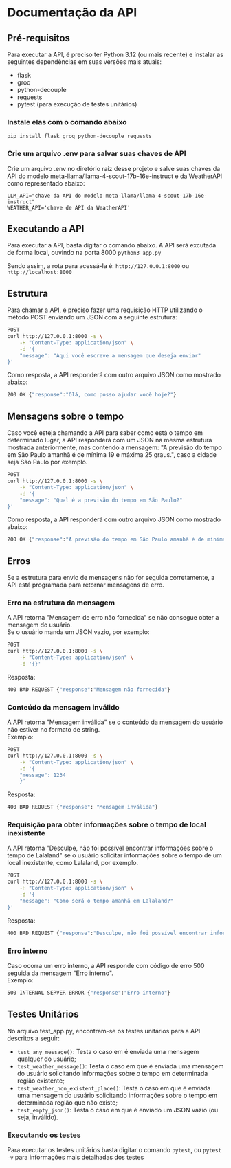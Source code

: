 # Documentação da API
## Pré-requisitos
Para executar a API, é preciso ter Python 3.12 (ou mais recente) e instalar as seguintes dependências em suas versões mais atuais:

- flask
- groq
- python-decouple
- requests
- pytest (para execução de testes unitários)

### Instale elas com o comando abaixo
`pip install flask groq python-decouple requests`

### Crie um arquivo .env para salvar suas chaves de API
Crie um arquivo .env no diretório raíz desse projeto e salve suas chaves da API do modelo meta-llama/llama-4-scout-17b-16e-instruct e da WeatherAPI como representado abaixo:
```
LLM_API="chave da API do modelo meta-llama/llama-4-scout-17b-16e-instruct"
WEATHER_API='chave de API da WeatherAPI'
```

## Executando a API
Para executar a API, basta digitar o comando abaixo. A API será excutada de forma local, ouvindo na porta 8000
`python3 app.py`

Sendo assim, a rota para acessá-la é:
`http://127.0.0.1:8000` ou `http://localhost:8000`

## Estrutura
Para chamar a API, é preciso fazer uma requisição HTTP utilizando o método POST enviando um JSON com a seguinte estrutura:
```bash
POST
curl http://127.0.0.1:8000 -s \
	-H "Content-Type: application/json" \
	-d '{
	"message": "Aqui você escreve a mensagem que deseja enviar"
}'
```

Como resposta, a API responderá com outro arquivo JSON como mostrado abaixo:

```bash
200 OK {"response":"Olá, como posso ajudar você hoje?"}
```

## Mensagens sobre o tempo
Caso você esteja chamando a API para saber como está o tempo em determinado lugar, a API responderá com um JSON na mesma estrutura mostrada anteriormente, mas contendo a mensagem: "A previsão do tempo em São Paulo amanhã é de mínima 19 e máxima 25 graus.", caso a cidade seja São Paulo por exemplo.

```bash
POST
curl http://127.0.0.1:8000 -s \
	-H "Content-Type: application/json" \
	-d '{
	"message": "Qual é a previsão do tempo em São Paulo?"
}'
```

Como resposta, a API responderá com outro arquivo JSON como mostrado abaixo:

```bash
200 OK {"response":"A previsão do tempo em São Paulo amanhã é de mínima 19 e máxima 25 graus."}
```

## Erros
Se a estrutura para envio de mensagens não for seguida corretamente, a API está programada para retornar mensagens de erro.

### Erro na estrutura da mensagem
A API retorna "Mensagem de erro não fornecida" se não consegue obter a mensagem do usuário.  
Se o usuário manda um JSON vazio, por exemplo:
```bash
POST
curl http://127.0.0.1:8000 -s \
	-H "Content-Type: application/json" \
	-d '{}'
```
Resposta:
```bash
400 BAD REQUEST {"response":"Mensagem não fornecida"}
```

### Conteúdo da mensagem inválido 
A API retorna "Mensagem inválida" se o conteúdo da mensagem do usuário não estiver no formato de string.  
Exemplo:
```bash
POST
curl http://127.0.0.1:8000 -s \
	-H "Content-Type: application/json" \
	-d '{
	"message": 1234
	}'
```
Resposta:
```bash
400 BAD REQUEST {"response": "Mensagem inválida"}
```

### Requisição para obter informações sobre o tempo de local inexistente
A API retorna "Desculpe, não foi possível encontrar informações sobre o tempo de Lalaland" se o usuário solicitar informações sobre o tempo de um local inexistente, como Lalaland, por exemplo.
```bash
POST
curl http://127.0.0.1:8000 -s \
	-H "Content-Type: application/json" \
	-d '{
	"message": "Como será o tempo amanhã em Lalaland?"
}'
```
Resposta:
```bash
400 BAD REQUEST {"response":"Desculpe, não foi possível encontrar informações sobre o tempo de Lalaland"}
```

### Erro interno
Caso ocorra um erro interno, a API responde com código de erro 500 seguida da mensagem "Erro interno".  
Exemplo:
```bash
500 INTERNAL SERVER ERROR {"response":"Erro interno"}
```

## Testes Unitários
No arquivo test_app.py, encontram-se os testes unitários para a API descritos a seguir:
- `test_any_message()`: Testa o caso em é enviada uma mensagem qualquer do usuário;
- `test_weather_message()`: Testa o caso em que é enviada uma mensagem do usuário solicitando informações sobre o tempo em determinada região existente;
- `test_weather_non_existent_place()`: Testa o caso em que é enviada uma mensagem do usuário solicitando informações sobre o tempo em determinada região que não existe;
- `test_empty_json()`: Testa o caso em que é enviado um JSON vazio (ou seja, inválido).

### Executando os testes
Para executar os testes unitários basta digitar o comando `pytest`, ou `pytest -v` para informações mais detalhadas dos testes
